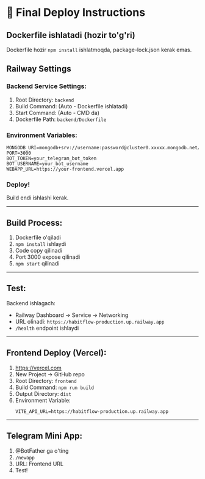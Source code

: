 # 🚀 Final Deploy Instructions

## Dockerfile ishlatadi (hozir to'g'ri)
Dockerfile hozir `npm install` ishlatmoqda, package-lock.json kerak emas.

## Railway Settings

### Backend Service Settings:
1. Root Directory: `backend`
2. Build Command: (Auto - Dockerfile ishlatadi)
3. Start Command: (Auto - CMD da)
4. Dockerfile Path: `backend/Dockerfile`

### Environment Variables:
```
MONGODB_URI=mongodb+srv://username:password@cluster0.xxxxx.mongodb.net/habitflow
PORT=3000
BOT_TOKEN=your_telegram_bot_token
BOT_USERNAME=your_bot_username
WEBAPP_URL=https://your-frontend.vercel.app
```

### Deploy!
Build endi ishlashi kerak.

---

## Build Process:

1. Dockerfile o'qiladi
2. `npm install` ishlaydi
3. Code copy qilinadi
4. Port 3000 expose qilinadi
5. `npm start` qilinadi

---

## Test:

Backend ishlagach:
- Railway Dashboard → Service → Networking
- URL olinadi: `https://habitflow-production.up.railway.app`
- `/health` endpoint ishlaydi

---

## Frontend Deploy (Vercel):

1. https://vercel.com
2. New Project → GitHub repo
3. Root Directory: `frontend`
4. Build Command: `npm run build`
5. Output Directory: `dist`
6. Environment Variable:
   ```
   VITE_API_URL=https://habitflow-production.up.railway.app
   ```

---

## Telegram Mini App:

1. @BotFather ga o'ting
2. `/newapp`
3. URL: Frontend URL
4. Test!


